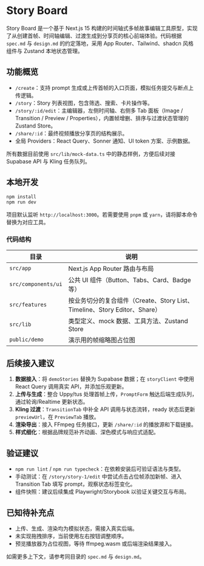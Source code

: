 # Story Board

Story Board 是一个基于 Next.js 15 构建的时间轴式多帧故事编辑工具原型，实现了从创建首帧、时间轴编辑、过渡生成到分享页的核心前端体验。代码根据 `spec.md` 与 `design.md` 的约定落地，采用 App Router、Tailwind、shadcn 风格组件与 Zustand 本地状态管理。

## 功能概览

- `/create`：支持 prompt 生成或上传首帧的入口页面，模拟任务提交与断点上传逻辑。
- `/story`：Story 列表视图，包含筛选、搜索、卡片操作等。
- `/story/:id/edit`：主编辑器，左侧时间轴、右侧多 Tab 面板（Image / Transition / Preview / Properties），内置帧增删、排序与过渡状态管理的 Zustand Store。
- `/share/:id`：最终视频播放分享页的结构展示。
- 全局 Providers：React Query、Sonner 通知、UI token 方案、示例数据。

所有数据目前使用 `src/lib/mock-data.ts` 中的静态样例，方便后续对接 Supabase API 与 Kling 任务队列。

## 本地开发

```bash
npm install
npm run dev
```

项目默认监听 `http://localhost:3000`。若需要使用 `pnpm` 或 `yarn`，请将脚本命令替换为对应工具。

### 代码结构

| 目录 | 说明 |
| ---- | ---- |
| `src/app` | Next.js App Router 路由与布局 |
| `src/components/ui` | 公共 UI 组件（Button、Tabs、Card、Badge 等） |
| `src/features` | 按业务切分的复合组件（Create、Story List、Timeline、Story Editor、Share） |
| `src/lib` | 类型定义、mock 数据、工具方法、Zustand Store |
| `public/demo` | 演示用的帧缩略图占位图 |

## 后续接入建议

1. **数据接入**：将 `demoStories` 替换为 Supabase 数据；在 `storyClient` 中使用 React Query 调用真实 API，并添加乐观更新。
2. **上传与生成**：整合 Uppy/tus 处理首帧上传，`PromptForm` 触达后端生成队列，通过轮询/Realtime 更新状态。
3. **Kling 过渡**：`TransitionTab` 中补全 API 调用与状态流转，ready 状态后更新 `previewUrl`，在 `PreviewTab` 播放。
4. **渲染导出**：接入 FFmpeg 任务接口，更新 `/share/:id` 的播放源和下载链接。
5. **样式细化**：根据品牌规范补齐动画、深色模式与响应式适配。

## 验证建议

- `npm run lint` / `npm run typecheck`：在依赖安装后可验证语法与类型。
- 手动测试：在 `/story/story-1/edit` 中尝试点击占位帧添加新帧、进入 Transition Tab 填写 prompt，观察状态标签变化。
- 组件快照：建议后续集成 Playwright/Storybook 以验证关键交互与布局。

## 已知待补充点

- 上传、生成、渲染均为模拟状态，需接入真实后端。
- 未实现拖拽排序，当前使用左右按钮调整顺序。
- 预览播放器为占位视图，等待 ffmpeg.wasm 或后端渲染结果接入。

如需更多上下文，请参考同目录的 `spec.md` 与 `design.md`。

